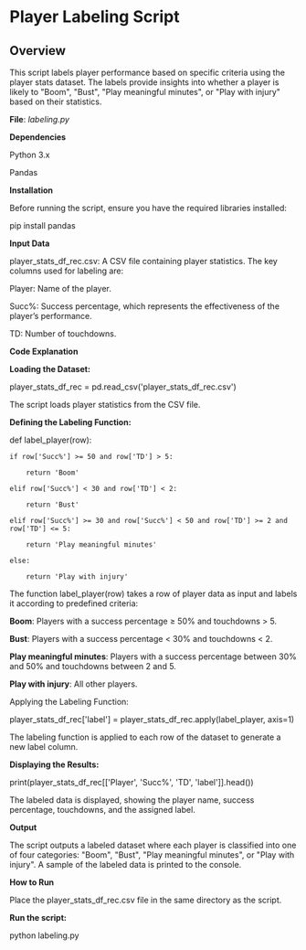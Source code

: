 # Player Labeling Script
## Overview
This script labels player performance based on specific criteria using the player stats dataset. The labels provide insights into whether a player is likely to "Boom", "Bust", "Play meaningful minutes", or "Play with injury" based on their statistics.

**File**: *labeling.py*

**Dependencies**

Python 3.x

Pandas

**Installation**

Before running the script, ensure you have the required libraries installed:

pip install pandas

**Input Data**

player_stats_df_rec.csv: A CSV file containing player statistics. The key columns used for labeling are:

Player: Name of the player.

Succ%: Success percentage, which represents the effectiveness of the player’s performance.

TD: Number of touchdowns.

**Code Explanation**

**Loading the Dataset:**

player_stats_df_rec = pd.read_csv('player_stats_df_rec.csv')

The script loads player statistics from the CSV file.

**Defining the Labeling Function:**

def label_player(row):

    if row['Succ%'] >= 50 and row['TD'] > 5:
    
        return 'Boom'
        
    elif row['Succ%'] < 30 and row['TD'] < 2:
    
        return 'Bust'
        
    elif row['Succ%'] >= 30 and row['Succ%'] < 50 and row['TD'] >= 2 and row['TD'] <= 5:
    
        return 'Play meaningful minutes'
    
    else:
    
        return 'Play with injury'
        
The function label_player(row) takes a row of player data as input and labels it according to predefined criteria:

**Boom**: Players with a success percentage ≥ 50% and touchdowns > 5.

**Bust**: Players with a success percentage < 30% and touchdowns < 2.

**Play meaningful minutes**: Players with a success percentage between 30% and 50% and touchdowns between 2 and 5.

**Play with injury**: All other players.

Applying the Labeling Function:

player_stats_df_rec['label'] = player_stats_df_rec.apply(label_player, axis=1)

The labeling function is applied to each row of the dataset to generate a new label column.

**Displaying the Results:**

print(player_stats_df_rec[['Player', 'Succ%', 'TD', 'label']].head())

The labeled data is displayed, showing the player name, success percentage, touchdowns, and the assigned label.

**Output**

The script outputs a labeled dataset where each player is classified into one of four categories: "Boom", "Bust", "Play meaningful minutes", or "Play with injury". A sample of the labeled data is printed to the console.

**How to Run**

Place the player_stats_df_rec.csv file in the same directory as the script.

**Run the script:**

python labeling.py
